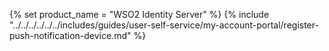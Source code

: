 {% set product_name = "WSO2 Identity Server" %}
{% include "../../../../../../includes/guides/user-self-service/my-account-portal/register-push-notification-device.md" %}